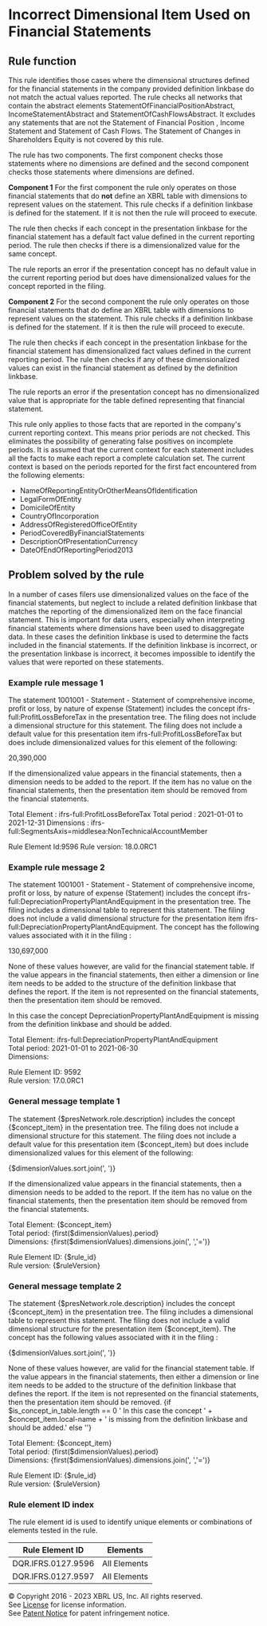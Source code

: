 # Incorrect Dimensional Item Used on Financial Statements  
  
## Rule function
This rule identifies those cases where the dimensional structures defined for the financial statements in the company provided definition linkbase do not match the actual values reported. The rule checks all networks that contain the abstract elements StatementOfFinancialPositionAbstract, IncomeStatementAbstract and StatementOfCashFlowsAbstract. It excludes any statements that are not the Statement of Financial Position , Income Statement and Statement of Cash Flows. The Statement of Changes in Shareholders Equity is not covered by this rule.

The rule has two components.  The first component checks those statements where no dimensions are defined and the second component checks those statements where dimensions are defined.

**Component 1**
For the first component the rule only operates on those financial statements that do **__not__** define an XBRL table with dimensions to represent values on the statement. This rule checks if a definition linkbase is defined for the statement. If it is not then the rule will proceed to execute. 

The rule then checks if each concept in the presentation linkbase for the financial statement has a default fact value defined in the current reporting period. The rule then checks if there is a dimensionalized value for the same concept.

The rule reports an error if the presentation concept has no default value in the current reporting period but does have dimensionalized values for the concept reported in the filing.

**Component 2**
For the second component the rule only operates on those financial statements that do define an XBRL table with dimensions to represent values on the statement. This rule checks if a definition linkbase is defined for the statement. If it is then the rule will proceed to execute. 

The rule then checks if each concept in the presentation linkbase for the financial statement has  dimensionalized fact values defined in the current reporting period. The rule then checks if any of these dimensionalized values can exist in the financial statement as defined by the definition linkbase.

The rule reports an error if the presentation concept has no dimensionalized value that is appropriate for the table defined representing that financial statement.

This rule only applies to those facts that are reported in the company's current reporting context. This means prior periods are not checked. This eliminates the possibility of generating false positives on incomplete periods. It is assumed that the current context for each statement includes all the facts to make each report a complete calculation set. The current context is based on the periods reported for the first fact encountered from the following elements:

* NameOfReportingEntityOrOtherMeansOfIdentification
* LegalFormOfEntity
* DomicileOfEntity
* CountryOfIncorporation
* AddressOfRegisteredOfficeOfEntity
* PeriodCoveredByFinancialStatements
* DescriptionOfPresentationCurrency
* DateOfEndOfReportingPeriod2013

## Problem solved by the rule
In a number of cases filers use dimensionalized values on the face of the financial statements, but neglect to include a related definition linkbase that matches the reporting of the dimensionalized item on the face financial statement. This is important for data users, especially when interpreting financial statements where dimensions have been used to disaggregate data. In these cases the definition linkbase is used to determine the facts included in the financial statements. If the definition linkbase is incorrect, or the presentation linkbase is incorrect, it becomes impossible to identify the values that were reported on these statements.

### Example rule message 1
The statement 1001001 - Statement - Statement of comprehensive income, profit or loss, by nature of expense (Statement) includes the concept ifrs-full:ProfitLossBeforeTax in the presentation tree. The filing does not include a dimensional structure for this statement.  The filing  does not include a  default value for this presentation item ifrs-full:ProfitLossBeforeTax but does include dimensionalized values for this element of the following:

20,390,000

If the dimensionalized value appears in the financial statements, then a dimension needs to be added to the report. If the item has no value on the financial statements, then the presentation item should be removed from the financial statements.

Total Element : ifrs-full:ProfitLossBeforeTax
Total period : 2021-01-01 to 2021-12-31 
Dimensions : ifrs-full:SegmentsAxis=middlesea:NonTechnicalAccountMember

Rule Element Id:9596
Rule version: 18.0.0RC1

### Example rule message 2
The statement 1001001 - Statement - Statement of comprehensive income, profit or loss, by nature of expense (Statement)  includes the concept ifrs-full:DepreciationPropertyPlantAndEquipment in the presentation tree. The filing includes a dimensional table to represent this statement. The filing does not include a valid dimensional structure for the presentation item ifrs-full:DepreciationPropertyPlantAndEquipment. The concept has the following values associated with it in the filing :

130,697,000

None of these values however, are valid for the financial statement table. If the value appears in the financial statements, then either a dimension or line item needs to be added to the structure of the definition linkbase that defines the report. If the item is not represented on the financial statements, then the presentation item should be removed.

In this case the concept DepreciationPropertyPlantAndEquipment is missing from the definition linkbase and should be added.

Total Element: ifrs-full:DepreciationPropertyPlantAndEquipment  
Total period: 2021-01-01 to 2021-06-30  
Dimensions:  
  
Rule Element ID: 9592  
Rule version: 17.0.0RC1 

### General message template 1 
The statement {$presNetwork.role.description} includes the concept {$concept_item} in the presentation tree. The filing does not include a dimensional structure for this statement.  The filing  does not include a  default value for this presentation item {$concept_item} but does include dimensionalized values for this element of the following:

{$dimensionValues.sort.join(',   ')}

If the dimensionalized value appears in the financial statements, then a dimension needs to be added to the report. If the item has no value on the financial statements, then the presentation item should be removed from the financial statements.

Total Element: {$concept_item}  
Total period: {first($dimensionValues).period}   
Dimensions: {first($dimensionValues).dimensions.join(', ','=')}  
  
Rule Element ID: {$rule_id}  
Rule version: {$ruleVersion} 
  
### General message template 2
The statement {$presNetwork.role.description} includes the concept {$concept_item} in the presentation tree. The filing includes a dimensional table to represent  this statement.  The filing  does not include a valid dimensional structure for the presentation item {$concept_item}. The concept has the following values associated with it in the filing :

{$dimensionValues.sort.join(',   ')}

None of these values however, are valid for the financial statement table. If the value appears in the financial statements, then either a dimension or line item needs to be added to the structure of the definition linkbase that defines the report. If the item is not represented on the financial statements, then the presentation item should be removed.
{if $is_concept_in_table.length == 0 '
In this case the concept ' + $concept_item.local-name + ' is missing from the definition linkbase and should be added.' else ''}

Total Element: {$concept_item}  
Total period: {first($dimensionValues).period}   
Dimensions: {first($dimensionValues).dimensions.join(', ','=')}  
  
Rule Element ID: {$rule_id}  
Rule version: {$ruleVersion}

### Rule element ID index  
The rule element id is used to identify unique elements or combinations of elements tested in the rule.

|Rule Element ID|Elements|
|--- |--- |
|DQR.IFRS.0127.9596|All Elements|
|DQR.IFRS.0127.9597|All Elements|


© Copyright 2016 - 2023 XBRL US, Inc. All rights reserved.   
See [License](https://xbrl.us/dqc-license) for license information.  
See [Patent Notice](https://xbrl.us/dqc-patent) for patent infringement notice.  
